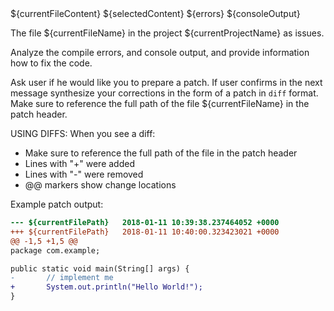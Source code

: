 <context>
${currentFileContent}
${selectedContent}
${errors}
${consoleOutput}
</context>


The file ${currentFileName} in the project ${currentProjectName} as issues.

Analyze the compile errors, and console output, and provide information how to fix the code. 

Ask user if he would like you to prepare a patch. If user confirms in the next message synthesize your corrections in the form of a patch in `diff` format. Make sure to reference the full path of the file ${currentFileName} in the patch header.


USING DIFFS: When you see a diff:
 - Make sure to reference the full path of the file in the patch header
 - Lines with "+" were added
 - Lines with "-" were removed
 - @@ markers show change locations

Example patch output:

```diff
--- ${currentFilePath}   2018-01-11 10:39:38.237464052 +0000                                                                                              
+++ ${currentFilePath}   2018-01-11 10:40:00.323423021 +0000                                                                                              
@@ -1,5 +1,5 @@
package com.example;

public static void main(String[] args) {
-       // implement me
+       System.out.println("Hello World!");
}
```
